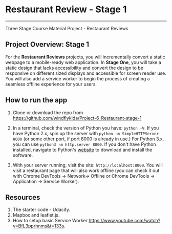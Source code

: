 # Restaurant Review - Stage 1
---
Three Stage Course Material Project - Restaurant Reviews

## Project Overview: Stage 1

For the **Restaurant Reviews** projects, you will incrementally convert a static webpage to a mobile-ready web application. In **Stage One**, you will take a static design that lacks accessibility and convert the design to be responsive on different sized displays and accessible for screen reader use. You will also add a service worker to begin the process of creating a seamless offline experience for your users.


## How to run the app

1. Clone or download the repo from https://github.com/windflykida/Project-6-Restaurant-stage-1 


2. In a terminal, check the version of Python you have: `python -V`. If you have Python 2.x, spin up the server with `python -m SimpleHTTPServer 8000` (or some other port, if port 8000 is already in use.) For Python 3.x, you can use `python3 -m http.server 8000`. If you don't have Python installed, navigate to Python's [website](https://www.python.org/) to download and install the software.

3. With your server running, visit the site: `http://localhost:8000`. You will visit a restaurant page that will also work offline (you can check it out with Chrome DevTools -> Network-> Offline or Chrome DevTools -> Application -> Service Worker).


## Resources

1. The starter code - Udacity.
2. Mapbox and leaflet.js.
4. How to setup basic Service Worker https://www.youtube.com/watch?v=BfL3pprhnms&t=133s.
